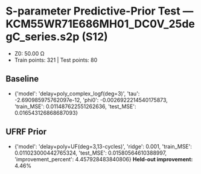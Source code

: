 # S-parameter Predictive-Prior Test — KCM55WR71E686MH01_DC0V_25degC_series.s2p (S12)
- Z0: 50.00 Ω
- Train points: 321  |  Test points: 80

## Baseline
- {'model': 'delay+poly_complex_logf(deg=3)', 'tau': -2.690985975762097e-12, 'phi0': -0.0026922214540175873, 'train_MSE': 0.011487622551262636, 'test_MSE': 0.016543126868687093}

## UFRF Prior
- {'model': 'delay+poly+UF(deg=3,13-cycles)', 'ridge': 0.001, 'train_MSE': 0.011023000442765324, 'test_MSE': 0.01580564610388997, 'improvement_percent': 4.457928483840806}
**Held-out improvement:** 4.46%